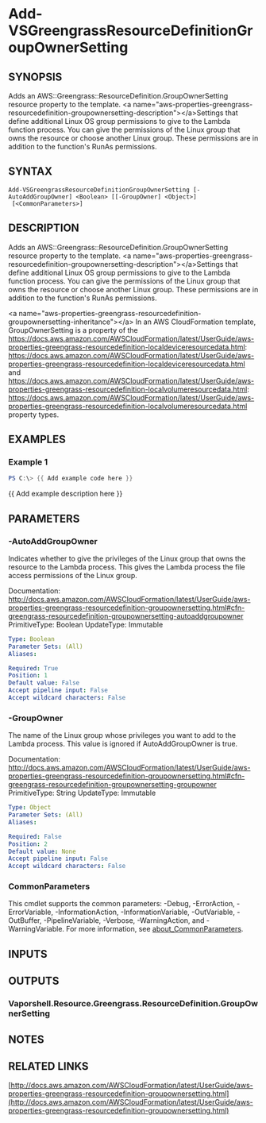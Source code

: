 # Add-VSGreengrassResourceDefinitionGroupOwnerSetting

## SYNOPSIS
Adds an AWS::Greengrass::ResourceDefinition.GroupOwnerSetting resource property to the template.
\<a name="aws-properties-greengrass-resourcedefinition-groupownersetting-description"\>\</a\>Settings that define additional Linux OS group permissions to give to the Lambda function process.
You can give the permissions of the Linux group that owns the resource or choose another Linux group.
These permissions are in addition to the function's RunAs permissions.

## SYNTAX

```
Add-VSGreengrassResourceDefinitionGroupOwnerSetting [-AutoAddGroupOwner] <Boolean> [[-GroupOwner] <Object>]
 [<CommonParameters>]
```

## DESCRIPTION
Adds an AWS::Greengrass::ResourceDefinition.GroupOwnerSetting resource property to the template.
\<a name="aws-properties-greengrass-resourcedefinition-groupownersetting-description"\>\</a\>Settings that define additional Linux OS group permissions to give to the Lambda function process.
You can give the permissions of the Linux group that owns the resource or choose another Linux group.
These permissions are in addition to the function's RunAs permissions.

\<a name="aws-properties-greengrass-resourcedefinition-groupownersetting-inheritance"\>\</a\> In an AWS CloudFormation template, GroupOwnerSetting is a property of the https://docs.aws.amazon.com/AWSCloudFormation/latest/UserGuide/aws-properties-greengrass-resourcedefinition-localdeviceresourcedata.html: https://docs.aws.amazon.com/AWSCloudFormation/latest/UserGuide/aws-properties-greengrass-resourcedefinition-localdeviceresourcedata.html and https://docs.aws.amazon.com/AWSCloudFormation/latest/UserGuide/aws-properties-greengrass-resourcedefinition-localvolumeresourcedata.html: https://docs.aws.amazon.com/AWSCloudFormation/latest/UserGuide/aws-properties-greengrass-resourcedefinition-localvolumeresourcedata.html property types.

## EXAMPLES

### Example 1
```powershell
PS C:\> {{ Add example code here }}
```

{{ Add example description here }}

## PARAMETERS

### -AutoAddGroupOwner
Indicates whether to give the privileges of the Linux group that owns the resource to the Lambda process.
This gives the Lambda process the file access permissions of the Linux group.

Documentation: http://docs.aws.amazon.com/AWSCloudFormation/latest/UserGuide/aws-properties-greengrass-resourcedefinition-groupownersetting.html#cfn-greengrass-resourcedefinition-groupownersetting-autoaddgroupowner
PrimitiveType: Boolean
UpdateType: Immutable

```yaml
Type: Boolean
Parameter Sets: (All)
Aliases:

Required: True
Position: 1
Default value: False
Accept pipeline input: False
Accept wildcard characters: False
```

### -GroupOwner
The name of the Linux group whose privileges you want to add to the Lambda process.
This value is ignored if AutoAddGroupOwner is true.

Documentation: http://docs.aws.amazon.com/AWSCloudFormation/latest/UserGuide/aws-properties-greengrass-resourcedefinition-groupownersetting.html#cfn-greengrass-resourcedefinition-groupownersetting-groupowner
PrimitiveType: String
UpdateType: Immutable

```yaml
Type: Object
Parameter Sets: (All)
Aliases:

Required: False
Position: 2
Default value: None
Accept pipeline input: False
Accept wildcard characters: False
```

### CommonParameters
This cmdlet supports the common parameters: -Debug, -ErrorAction, -ErrorVariable, -InformationAction, -InformationVariable, -OutVariable, -OutBuffer, -PipelineVariable, -Verbose, -WarningAction, and -WarningVariable. For more information, see [about_CommonParameters](http://go.microsoft.com/fwlink/?LinkID=113216).

## INPUTS

## OUTPUTS

### Vaporshell.Resource.Greengrass.ResourceDefinition.GroupOwnerSetting
## NOTES

## RELATED LINKS

[http://docs.aws.amazon.com/AWSCloudFormation/latest/UserGuide/aws-properties-greengrass-resourcedefinition-groupownersetting.html](http://docs.aws.amazon.com/AWSCloudFormation/latest/UserGuide/aws-properties-greengrass-resourcedefinition-groupownersetting.html)


